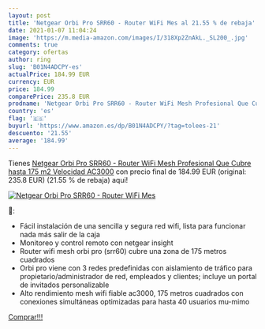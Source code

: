 ```yaml
---
layout: post
title: 'Netgear Orbi Pro SRR60 - Router WiFi Mes al 21.55 % de rebaja'
date: 2021-01-07 11:04:24
image: 'https://m.media-amazon.com/images/I/318Xp2ZnAkL._SL200_.jpg'
comments: true
category: ofertas
author: ring
slug: 'B01N4ADCPY-es'
actualPrice: 184.99 EUR
currency: EUR
price: 184.99
comparePrice: 235.8 EUR
prodname: 'Netgear Orbi Pro SRR60 - Router WiFi Mesh Profesional Que Cubre hasta 175 m2  Velocidad AC3000'
country: 'es'
flag: '🇪🇸'
buyurl: 'https://www.amazon.es/dp/B01N4ADCPY/?tag=tolees-21'
descuento: '21.55'
average: '184.99'
---
```


Tienes [Netgear Orbi Pro SRR60 - Router WiFi Mesh Profesional Que Cubre hasta 175 m2  Velocidad AC3000](https://www.amazon.es/dp/B01N4ADCPY/?tag=tolees-21) con precio final de  184.99 EUR (original: 235.8 EUR) (21.55 %  de rebaja) aqui!

[![Netgear Orbi Pro SRR60 - Router WiFi Mes](https://m.media-amazon.com/images/I/318Xp2ZnAkL._SL200_.jpg)](https://www.amazon.es/dp/B01N4ADCPY/?tag=tolees-21)

🔎:

- Fácil instalación de una sencilla y segura red wifi, lista para funcionar nada más salir de la caja
- Monitoreo y control remoto con netgear insight
- Router wifi mesh orbi pro (srr60) cubre una zona de 175 metros cuadrados
- Orbi pro viene con 3 redes predefinidas con aislamiento de tráfico para propietario/administrador de red, empleados y clientes; incluye un portal de invitados personalizable
- Alto rendimiento mesh wifi fiable ac3000, 175 metros cuadrados con conexiones simultáneas optimizadas para hasta 40 usuarios mu-mimo

[Comprar!!!](https://www.amazon.es/dp/B01N4ADCPY/?tag=tolees-21)
